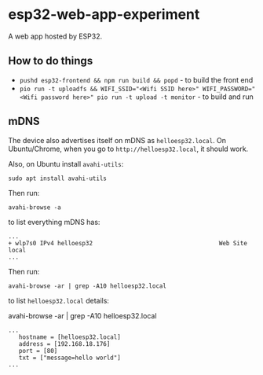 # esp32-web-app-experiment

A web app hosted by ESP32.

## How to do things

* `pushd esp32-frontend && npm run build && popd` - to build the front end
* `pio run -t uploadfs && WIFI_SSID="<Wifi SSID here>" WIFI_PASSWORD="<Wifi password here>" pio run -t upload -t monitor` - to build and run

## mDNS

The device also advertises itself on mDNS as `helloesp32.local`. On Ubuntu/Chrome, when you go to `http://helloesp32.local`, it should work.

Also, on Ubuntu install `avahi-utils`:

```
sudo apt install avahi-utils
```

Then run:

```
avahi-browse -a
``` 

to list everything mDNS has:

```
...
+ wlp7s0 IPv4 helloesp32                                    Web Site             local
...
```

Then run:

```
avahi-browse -ar | grep -A10 helloesp32.local
```

to list `helloesp32.local` details:

avahi-browse -ar | grep -A10 helloesp32.local

```
...
   hostname = [helloesp32.local]
   address = [192.168.18.176]
   port = [80]
   txt = ["message=hello world"]
...
```
